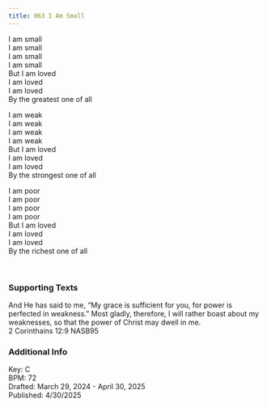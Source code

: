```yaml
---
title: 063 I Am Small
---
```


I am small \
I am small \
I am small \
I am small \
But I am loved \
I am loved \
I am loved \
By the greatest one of all

I am weak \
I am weak \
I am weak \
I am weak \
But I am loved \
I am loved \
I am loved \
By the strongest one of all

I am poor \
I am poor \
I am poor \
I am poor \
But I am loved \
I am loved \
I am loved \
By the richest one of all

<br /> 

### Supporting Texts ###

And He has said to me, “My grace is sufficient for you, for power is perfected in weakness.” 
Most gladly, therefore, I will rather boast about my weaknesses, so that the power of Christ may dwell in me. \
2 Corinthains 12:9 NASB95


### Additional Info

Key: C \
BPM: 72 \
Drafted: March 29, 2024 - April 30, 2025 \
Published: 4/30/2025
